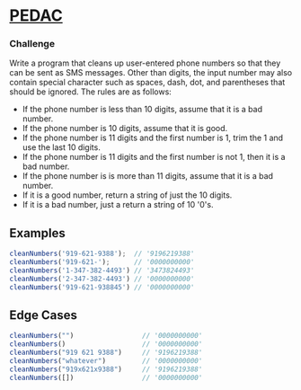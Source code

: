 # [PEDAC](https://medium.com/launch-school/solving-coding-problems-with-pedac-29141331f93f)

### Challenge

Write a program that cleans up user-entered phone numbers so that they can be sent as SMS messages. Other than digits, the input number may also contain special character such as spaces, dash, dot, and parentheses that should be ignored. The rules are as follows:
* If the phone number is less than 10 digits, assume that it is a bad number.
* If the phone number is 10 digits, assume that it is good.
* If the phone number is 11 digits and the first number is 1, trim the 1 and use the last 10 digits.
* If the phone number is 11 digits and the first number is not 1, then it is a bad number.
* If the phone number is is more than 11 digits, assume that it is a bad number.
* If it is a good number, return a string of just the 10 digits.
* If it is a bad number, just a return a string of 10 '0's.

## Examples
```js
cleanNumbers('919-621-9388');  // '9196219388'
cleanNumbers('919-621-');      // '0000000000'
cleanNumbers('1-347-382-4493') // '3473824493'
cleanNumbers('2-347-382-4493') // '0000000000'
cleanNumbers('919-621-938845') // '0000000000'
```

## Edge Cases
```js
cleanNumbers("")                 // '0000000000'
cleanNumbers()                   // '0000000000'
cleanNumbers("919 621 9388")     // '9196219388'
cleanNumbers("whatever")         // '0000000000'
cleanNumbers("919x621x9388")     // '9196219388'
cleanNumbers([])                 // '0000000000'
```